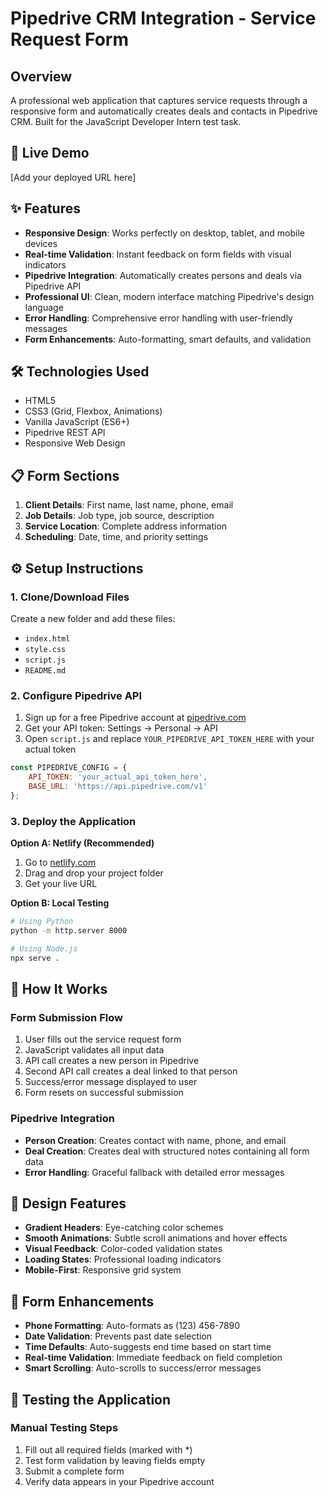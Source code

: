 # Pipedrive CRM Integration - Service Request Form

## Overview
A professional web application that captures service requests through a responsive form and automatically creates deals and contacts in Pipedrive CRM. Built for the JavaScript Developer Intern test task.

## 🚀 Live Demo
[Add your deployed URL here]

## ✨ Features
- **Responsive Design**: Works perfectly on desktop, tablet, and mobile devices
- **Real-time Validation**: Instant feedback on form fields with visual indicators
- **Pipedrive Integration**: Automatically creates persons and deals via Pipedrive API
- **Professional UI**: Clean, modern interface matching Pipedrive's design language
- **Error Handling**: Comprehensive error handling with user-friendly messages
- **Form Enhancements**: Auto-formatting, smart defaults, and validation

## 🛠️ Technologies Used
- HTML5
- CSS3 (Grid, Flexbox, Animations)
- Vanilla JavaScript (ES6+)
- Pipedrive REST API
- Responsive Web Design

## 📋 Form Sections
1. **Client Details**: First name, last name, phone, email
2. **Job Details**: Job type, job source, description
3. **Service Location**: Complete address information
4. **Scheduling**: Date, time, and priority settings

## ⚙️ Setup Instructions

### 1. Clone/Download Files
Create a new folder and add these files:
- `index.html`
- `style.css`
- `script.js`
- `README.md`

### 2. Configure Pipedrive API
1. Sign up for a free Pipedrive account at [pipedrive.com](https://pipedrive.com)
2. Get your API token: Settings → Personal → API
3. Open `script.js` and replace `YOUR_PIPEDRIVE_API_TOKEN_HERE` with your actual token

```javascript
const PIPEDRIVE_CONFIG = {
    API_TOKEN: 'your_actual_api_token_here',
    BASE_URL: 'https://api.pipedrive.com/v1'
};
```

### 3. Deploy the Application
**Option A: Netlify (Recommended)**
1. Go to [netlify.com](https://netlify.com)
2. Drag and drop your project folder
3. Get your live URL

**Option B: Local Testing**
```bash
# Using Python
python -m http.server 8000

# Using Node.js
npx serve .
```

## 🎯 How It Works

### Form Submission Flow
1. User fills out the service request form
2. JavaScript validates all input data
3. API call creates a new person in Pipedrive
4. Second API call creates a deal linked to that person
5. Success/error message displayed to user
6. Form resets on successful submission

### Pipedrive Integration
- **Person Creation**: Creates contact with name, phone, and email
- **Deal Creation**: Creates deal with structured notes containing all form data
- **Error Handling**: Graceful fallback with detailed error messages

## 🎨 Design Features
- **Gradient Headers**: Eye-catching color schemes
- **Smooth Animations**: Subtle scroll animations and hover effects
- **Visual Feedback**: Color-coded validation states
- **Loading States**: Professional loading indicators
- **Mobile-First**: Responsive grid system

## 🔧 Form Enhancements
- **Phone Formatting**: Auto-formats as (123) 456-7890
- **Date Validation**: Prevents past date selection
- **Time Defaults**: Auto-suggests end time based on start time
- **Real-time Validation**: Immediate feedback on field completion
- **Smart Scrolling**: Auto-scrolls to success/error messages

## 📝 Testing the Application

### Manual Testing Steps
1. Fill out all required fields (marked with *)
2. Test form validation by leaving fields empty
3. Submit a complete form
4. Verify data appears in your Pipedrive account